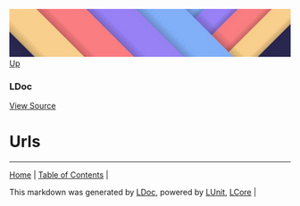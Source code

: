 ![](../Content/LDoc-banner-small.png "")
[Up](LDoc.md)
### LDoc
[View Source](../LDoc.cs)
# Urls
---

[Home](../../README.md) | [Table of Contents](../../TableOfContents.md) | 


This markdown was generated by [LDoc](https://github.com/CodeSingularity/LDoc), powered by [LUnit](https://github.com/CodeSingularity/LUnit), [LCore](https://github.com/CodeSingularity/LCore) | 

